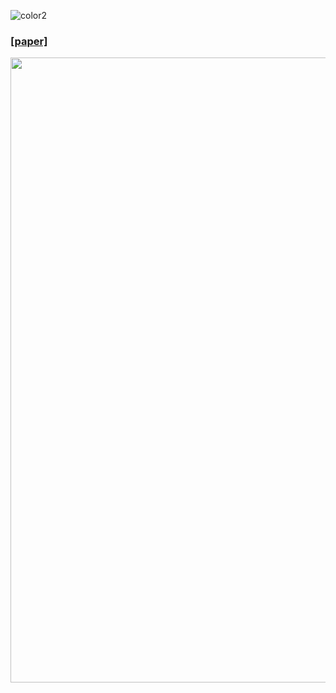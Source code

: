 
![color2](https://user-images.githubusercontent.com/16056485/41094425-8f57fb3e-6a4e-11e8-843e-a7f340199ad4.png)
### [[paper]](https://arxiv.org/pdf/1804.02199.pdf)

<img src="https://github.com/yaxingwang/Mix-and-match-networks/tree/master/color/visualization_color/11_domains/color2.png" width="1000px"/>
